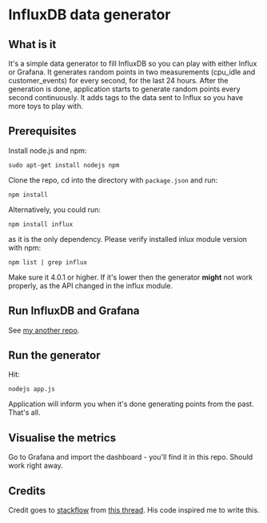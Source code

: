 # InfluxDB data generator

## What is it

It's a simple data generator to fill InfluxDB so you can play with either Influx or Grafana. It generates random points in two measurements (cpu_idle and customer_events) for every second, for the last 24 hours. After the generation is done, application starts to generate random points every second continuously. It adds tags to the data sent to Influx so you have more toys to play with.

## Prerequisites

Install node.js and npm:

```
sudo apt-get install nodejs npm
```

Clone the repo, cd into the directory with `package.json` and run:

```
npm install
```

Alternatively, you could run:

```
npm install influx
```

as it is the only dependency.
Please verify installed inlux module version with npm:

```
npm list | grep influx
```

Make sure it 4.0.1 or higher. If it's lower then the generator **might** not work properly, as the API changed in the influx module.

## Run InfluxDB and Grafana

See [my another repo](https://github.com/lukasz-kaminski/grafana-influxdb-statsd-springboot).

## Run the generator

Hit:

```
nodejs app.js
```

Application will inform you when it's done generating points from the past. That's all.

## Visualise the metrics

Go to Grafana and import the dashboard - you'll find it in this repo. Should work right away.

## Credits
Credit goes to [stackflow](http://stackoverflow.com/users/4132820/stackflow) from [this thread](http://stackoverflow.com/questions/26317397/influxdb-error-no-host-available). His code inspired me to write this.
